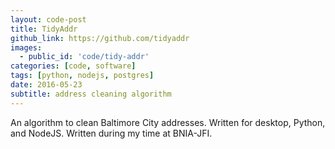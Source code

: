 ```yaml
---
layout: code-post
title: TidyAddr
github_link: https://github.com/tidyaddr
images:
  - public_id: 'code/tidy-addr'
categories: [code, software]
tags: [python, nodejs, postgres]
date: 2016-05-23
subtitle: address cleaning algorithm
---
```

An algorithm to clean Baltimore City addresses. Written for desktop, Python, and NodeJS. Written during my time at BNIA-JFI.
